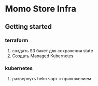 # Momo Store Infra

## Getting started

### terraform
1. создать S3 бакет для сохранения state
2. Создать Managed Kubernetes

### kubernetes
1. развернуть helm чарт с приложением
